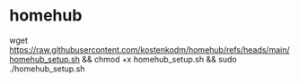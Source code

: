 # homehub

wget https://raw.githubusercontent.com/kostenkodm/homehub/refs/heads/main/homehub_setup.sh && chmod +x homehub_setup.sh && sudo ./homehub_setup.sh
